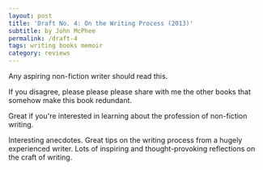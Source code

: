 ```yaml
---
layout: post
title: 'Draft No. 4: On the Writing Process (2013)'
subtitle: by John McPhee
permalink: /draft-4
tags: writing books memoir
category: reviews
---
```


Any aspiring non-fiction writer should read this.
<!--more-->
If you disagree, please please please share with me the other books that somehow make this book redundant.

Great if you're interested in learning about the profession of non-fiction writing.

Interesting anecdotes.
Great tips on the writing process from a hugely experienced writer.
Lots of inspiring and thought-provoking reflections on the craft of writing.
